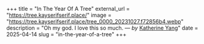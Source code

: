 +++
title = "In The Year Of A Tree"
external_url = "https://tree.kayserifserif.place/"
image = "https://tree.kayserifserif.place/tree_0000_20231027.f72856b4.webp"
description = "Oh my god. I love this so much. — *by* [Katherine Yang](https://kayserifserif.place/)"
date = 2025-04-14
slug = "in-the-year-of-a-tree"
+++ 